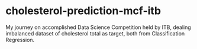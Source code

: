 # cholesterol-prediction-mcf-itb
My journey on accomplished Data Science Competition held by ITB, dealing imbalanced dataset of cholesterol total as target, both from Classification Regression.
